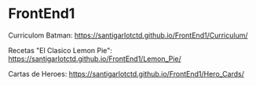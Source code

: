 # FrontEnd1
Curriculom Batman:
https://santigarlotctd.github.io/FrontEnd1/Curriculum/

Recetas "El Clasico Lemon Pie":
https://santigarlotctd.github.io/FrontEnd1/Lemon_Pie/

Cartas de Heroes:
https://santigarlotctd.github.io/FrontEnd1/Hero_Cards/
